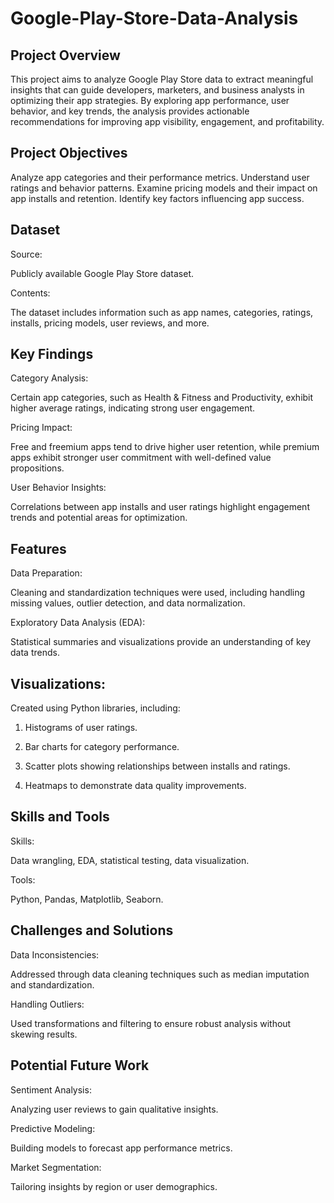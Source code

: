 # Google-Play-Store-Data-Analysis

## Project Overview

This project aims to analyze Google Play Store data to extract meaningful insights that can guide developers, marketers, and business analysts in optimizing their app strategies. By exploring app performance, user behavior, and key trends, the analysis provides actionable recommendations for improving app visibility, engagement, and profitability.

## Project Objectives

Analyze app categories and their performance metrics.
Understand user ratings and behavior patterns.
Examine pricing models and their impact on app installs and retention.
Identify key factors influencing app success.

## Dataset

Source:

Publicly available Google Play Store dataset.

Contents:

The dataset includes information such as app names, categories, ratings, installs, pricing models, user reviews, and more.

## Key Findings

Category Analysis:

Certain app categories, such as Health & Fitness and Productivity, exhibit higher average ratings, indicating strong user engagement.

Pricing Impact: 

Free and freemium apps tend to drive higher user retention, while premium apps exhibit stronger user commitment with well-defined value propositions.

User Behavior Insights:

Correlations between app installs and user ratings highlight engagement trends and potential areas for optimization.

## Features

Data Preparation:

Cleaning and standardization techniques were used, including handling missing values, outlier detection, and data normalization.

Exploratory Data Analysis (EDA):

Statistical summaries and visualizations provide an understanding of key data trends.

## Visualizations: 

Created using Python libraries, including:

1) Histograms of user ratings.

2) Bar charts for category performance.

3) Scatter plots showing relationships between installs and ratings.

4) Heatmaps to demonstrate data quality improvements.

## Skills and Tools

Skills: 

Data wrangling, EDA, statistical testing, data visualization.

Tools: 

Python, Pandas, Matplotlib, Seaborn.

## Challenges and Solutions

Data Inconsistencies:

Addressed through data cleaning techniques such as median imputation and standardization.

Handling Outliers: 

Used transformations and filtering to ensure robust analysis without skewing results.

## Potential Future Work

Sentiment Analysis: 

Analyzing user reviews to gain qualitative insights.

Predictive Modeling: 

Building models to forecast app performance metrics.

Market Segmentation: 

Tailoring insights by region or user demographics.
